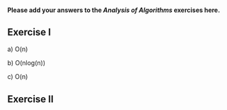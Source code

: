 #### Please add your answers to the **_Analysis of Algorithms_** exercises here.

## Exercise I

a)
O(n)

b)
O(nlog(n))

c)
O(n)

## Exercise II
